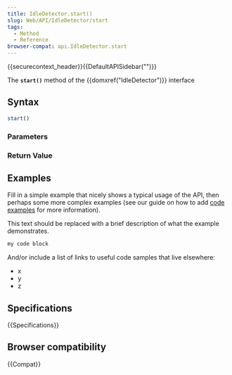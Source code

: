 ```yaml
---
title: IdleDetector.start()
slug: Web/API/IdleDetector/start
tags:
  - Method
  - Reference
browser-compat: api.IdleDetector.start
---
```

{{securecontext_header}}{{DefaultAPISidebar("")}}

The **`start()`** method of the {{domxref("IdleDetector")}} interface 

## Syntax

```js
start()
```

### Parameters



### Return Value



## Examples

Fill in a simple example that nicely shows a typical usage of the API, then perhaps some more complex examples (see our guide on how to add [code examples](/en-US/docs/MDN/Contribute/Structures/Code_examples) for more information).

This text should be replaced with a brief description of what the example demonstrates.

```js
my code block
```

And/or include a list of links to useful code samples that live elsewhere:

*   x
*   y
*   z

## Specifications

{{Specifications}}

## Browser compatibility

{{Compat}}

